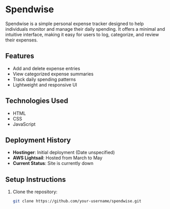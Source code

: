 # Spendwise

Spendwise is a simple personal expense tracker designed to help individuals monitor and manage their daily spending. It offers a minimal and intuitive interface, making it easy for users to log, categorize, and review their expenses.

## Features

- Add and delete expense entries
- View categorized expense summaries
- Track daily spending patterns
- Lightweight and responsive UI

## Technologies Used

- HTML
- CSS
- JavaScript

## Deployment History

- **Hostinger**: Initial deployment (Date unspecified)
- **AWS Lightsail**: Hosted from March to May
- **Current Status**: Site is currently down

## Setup Instructions

1. Clone the repository:
   ```bash
   git clone https://github.com/your-username/spendwise.git
